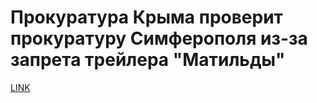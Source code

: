 # Прокуратура Крыма проверит прокуратуру Симферополя из-за запрета трейлера "Матильды"



[LINK](https://varlamov.ru/2504585.html)